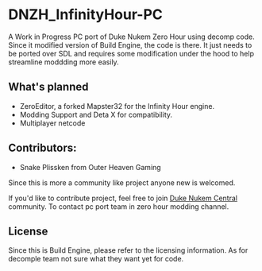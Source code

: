 # DNZH_InfinityHour-PC

A Work in Progress PC port of Duke Nukem Zero Hour using decomp code. Since it modified version of Build Engine, the code is there. It just needs to be ported over SDL and requires some modification under the hood to help streamline moddding more easily. 

## What's planned
- ZeroEditor, a forked Mapster32 for the Infinity Hour engine.
- Modding Support and Deta X for compatibility.
- Multiplayer netcode

## Contributors:
- Snake Plissken from Outer Heaven Gaming

Since this is more a community like project anyone new is welcomed. 

If you'd like to contribute project, feel free to join [Duke Nukem Central](https://discord.gg/VMBfuXjFga) community. 
To contact pc port team in zero hour modding channel.

## License
Since this is Build Engine, please refer to the licensing information. 
As for decomple team not sure what they want yet for code.

